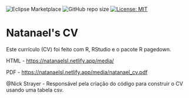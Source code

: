 ![Eclipse Marketplace](https://img.shields.io/eclipse-marketplace/last-update/cv) ![GitHub repo size](https://img.shields.io/github/repo-size/Natanaelsl/cv) [![License: MIT](https://img.shields.io/badge/License-MIT-yellow.svg)](https://opensource.org/licenses/MIT)

# Natanael's CV

Este currículo (CV) foi feito com R, RStudio e o pacote R pagedown.

HTML - https://natanaelsl.netlify.app/media/

PDF - https://natanaelsl.netlify.app/media/natanael_cv.pdf

@Nick Strayer - Responsável pela criação do código para construir o CV usando uma tabela csv.

